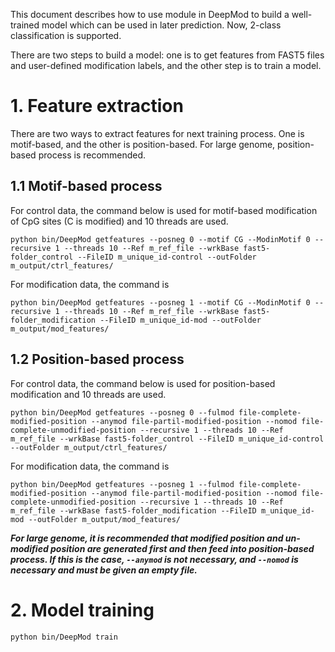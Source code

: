 This document describes how to use module in DeepMod to build a well-trained model which can be used in later prediction. Now, 2-class classification is supported. 

There are two steps to build a model: one is to get features from FAST5 files and user-defined modification labels, and the other step is to train a model.

# 1. Feature extraction
There are two ways to extract features for next training process. One is motif-based, and the other is position-based. For large genome, position-based process is recommended.

## 1.1 Motif-based process
For control data, the command below is used for motif-based modification of CpG sites (C is modified) and 10 threads are used.
```
python bin/DeepMod getfeatures --posneg 0 --motif CG --ModinMotif 0 --recursive 1 --threads 10 --Ref m_ref_file --wrkBase fast5-folder_control --FileID m_unique_id-control --outFolder m_output/ctrl_features/
```

For modification data, the command is
```
python bin/DeepMod getfeatures --posneg 1 --motif CG --ModinMotif 0 --recursive 1 --threads 10 --Ref m_ref_file --wrkBase fast5-folder_modification --FileID m_unique_id-mod --outFolder m_output/mod_features/
```

## 1.2 Position-based process
For control data, the command below is used for position-based modification and 10 threads are used.
```
python bin/DeepMod getfeatures --posneg 0 --fulmod file-complete-modified-position --anymod file-partil-modified-position --nomod file-complete-unmodified-position --recursive 1 --threads 10 --Ref m_ref_file --wrkBase fast5-folder_control --FileID m_unique_id-control --outFolder m_output/ctrl_features/
```

For modification data, the command is
```
python bin/DeepMod getfeatures --posneg 1 --fulmod file-complete-modified-position --anymod file-partil-modified-position --nomod file-complete-unmodified-position --recursive 1 --threads 10 --Ref m_ref_file --wrkBase fast5-folder_modification --FileID m_unique_id-mod --outFolder m_output/mod_features/
```

***For large genome, it is recommended that modified position and un-modified position are generated first and then feed into position-based process. If this is the case, `--anymod` is not necessary, and `--nomod` is necessary and must be given an empty file.***



# 2. Model training
`python bin/DeepMod train `

